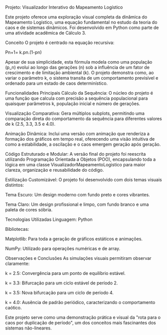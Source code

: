 Projeto: Visualizador Interativo do Mapeamento Logístico

Este projeto oferece uma exploração visual completa da dinâmica do Mapeamento Logístico, uma equação fundamental no estudo da teoria do caos e de sistemas dinâmicos. Foi desenvolvido em Python como parte de uma atividade acadêmica de Cálculo 3.

Conceito
O projeto é centrado na equação recursiva:

Pn+1= k.pn.(1-pn)

Apesar de sua simplicidade, esta fórmula modela como uma população (p_n) evolui ao longo das gerações (n) sob a influência de um fator de crescimento e de limitação ambiental (k). O projeto demonstra como, ao variar o parâmetro k, o sistema transita de um comportamento previsível e ordenado para um estado de caos determinístico.

Funcionalidades Principais
Cálculo da Sequência: O núcleo do projeto é uma função que calcula com precisão a sequência populacional para quaisquer parâmetros k, população inicial e número de gerações.

Visualização Comparativa: Gera múltiplos subplots, permitindo uma comparação direta do comportamento da sequência para diferentes valores de k (2.5, 3.3, 3.5 e 4.0).

Animação Dinâmica: Inclui uma versão com animação que renderiza a formação dos gráficos em tempo real, oferecendo uma visão intuitiva de como a estabilidade, a oscilação e o caos emergem geração após geração.

Código Estruturado e Modular: A versão final do projeto foi reescrita utilizando Programação Orientada a Objetos (POO), encapsulando toda a lógica em uma classe VisualizadorMapeamentoLogistico para maior clareza, organização e reusabilidade do código.

Estilização Customizável: O projeto foi desenvolvido com dois temas visuais distintos:

Tema Escuro: Um design moderno com fundo preto e cores vibrantes.

Tema Claro: Um design profissional e limpo, com fundo branco e uma paleta de cores sóbria.

Tecnologias Utilizadas
Linguagem: Python 

Bibliotecas:

Matplotlib: Para toda a geração de gráficos estáticos e animações.

NumPy: Utilizado para operações numéricas e de array.

Observações e Conclusões
As simulações visuais permitiram observar claramente:

k = 2.5: Convergência para um ponto de equilíbrio estável.

k = 3.3: Bifurcação para um ciclo estável de período 2.

k = 3.5: Nova bifurcação para um ciclo de período 4.

k = 4.0: Ausência de padrão periódico, caracterizando o comportamento caótico.

Este projeto serve como uma demonstração prática e visual da "rota para o caos por duplicação de período", um dos conceitos mais fascinantes dos sistemas não-lineares.
